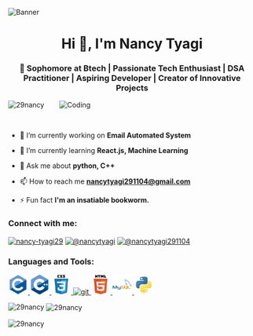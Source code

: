 ![Banner](https://user-images.githubusercontent.com/61261654/114380542-d3314f80-9ba7-11eb-847c-31ba132fb4b8.png)
<h1 align="center">Hi 👋, I'm Nancy Tyagi</h1>
<h3 align="center">🚀 Sophomore at Btech | Passionate Tech Enthusiast | DSA Practitioner | Aspiring Developer | Creator of Innovative Projects</h3>

<img align="right" alt="Coding" width="400" src="https://camo.githubusercontent.com/0f2df9c6430300192232520a10bc3f09066cee3c6f1205da8490ac2b1d69d9e5/68747470733a2f2f6d69722d73332d63646e2d63662e626568616e63652e6e65742f70726f6a6563745f6d6f64756c65732f646973702f3630313031343131363737303437352e363036386265666634363430612e676966">

<p align="left"> <img src="https://komarev.com/ghpvc/?username=29nancy&label=Profile%20views&color=0e75b6&style=flat" alt="29nancy" /> </p>

<p align="left"> <a href="https://twitter.com/" target="blank"><img src="https://img.shields.io/twitter/follow/?logo=twitter&style=for-the-badge" alt="" /></a> </p>

- 🔭 I’m currently working on **Email Automated System**

- 🌱 I’m currently learning **React.js, Machine Learning**

- 💬 Ask me about **python, C++**

- 📫 How to reach me **nancytyagi291104@gmail.com**

- ⚡ Fun fact **I'm an insatiable bookworm.**

<h3 align="left">Connect with me:</h3>
<p align="left">
<a href="https://linkedin.com/in/nancy-tyagi29" target="blank"><img align="center" src="https://raw.githubusercontent.com/rahuldkjain/github-profile-readme-generator/master/src/images/icons/Social/linked-in-alt.svg" alt="nancy-tyagi29" height="30" width="40" /></a>
<a href="https://medium.com/@nancytyagi" target="blank"><img align="center" src="https://raw.githubusercontent.com/rahuldkjain/github-profile-readme-generator/master/src/images/icons/Social/medium.svg" alt="@nancytyagi" height="30" width="40" /></a>
<a href="https://www.hackerrank.com/@nancytyagi291104" target="blank"><img align="center" src="https://raw.githubusercontent.com/rahuldkjain/github-profile-readme-generator/master/src/images/icons/Social/hackerrank.svg" alt="@nancytyagi291104" height="30" width="40" /></a>
</p>

<h3 align="left">Languages and Tools:</h3>
<p align="left"> <a href="https://www.cprogramming.com/" target="_blank" rel="noreferrer"> <img src="https://raw.githubusercontent.com/devicons/devicon/master/icons/c/c-original.svg" alt="c" width="40" height="40"/> </a> <a href="https://www.w3schools.com/cpp/" target="_blank" rel="noreferrer"> <img src="https://raw.githubusercontent.com/devicons/devicon/master/icons/cplusplus/cplusplus-original.svg" alt="cplusplus" width="40" height="40"/> </a> <a href="https://www.w3schools.com/css/" target="_blank" rel="noreferrer"> <img src="https://raw.githubusercontent.com/devicons/devicon/master/icons/css3/css3-original-wordmark.svg" alt="css3" width="40" height="40"/> </a> <a href="https://git-scm.com/" target="_blank" rel="noreferrer"> <img src="https://www.vectorlogo.zone/logos/git-scm/git-scm-icon.svg" alt="git" width="40" height="40"/> </a> <a href="https://www.w3.org/html/" target="_blank" rel="noreferrer"> <img src="https://raw.githubusercontent.com/devicons/devicon/master/icons/html5/html5-original-wordmark.svg" alt="html5" width="40" height="40"/> </a> <a href="https://www.mysql.com/" target="_blank" rel="noreferrer"> <img src="https://raw.githubusercontent.com/devicons/devicon/master/icons/mysql/mysql-original-wordmark.svg" alt="mysql" width="40" height="40"/> </a> <a href="https://www.python.org" target="_blank" rel="noreferrer"> <img src="https://raw.githubusercontent.com/devicons/devicon/master/icons/python/python-original.svg" alt="python" width="40" height="40"/> </a> </p>

<p><img align="left" src="https://github-readme-stats.vercel.app/api/top-langs?username=29nancy&show_icons=true&locale=en&layout=compact" alt="29nancy" /></p>

<p>&nbsp;<img align="center" src="https://github-readme-stats.vercel.app/api?username=29nancy&show_icons=true&locale=en" alt="29nancy" /></p>

<p><img align="center" src="https://github-readme-streak-stats.herokuapp.com/?user=29nancy&" alt="29nancy" /></p>

